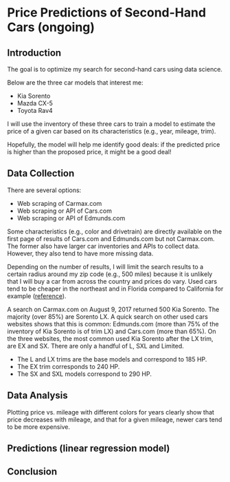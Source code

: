 # Price Predictions of Second-Hand Cars (ongoing)

## Introduction
The goal is to optimize my search for second-hand cars using data science.

Below are the three car models that interest me:

- Kia Sorento
- Mazda CX-5
- Toyota Rav4

I will use the inventory of these three cars to train a model to estimate the price of a given car based on its characteristics (e.g., year, mileage, trim).

Hopefully, the model will help me identify good deals: if the predicted price is higher than the proposed price, it might be a good deal!

## Data Collection
There are several options:
- Web scraping of Carmax.com
- Web scraping or API of Cars.com
- Web scraping or API of Edmunds.com

Some characteristics (e.g., color and drivetrain) are directly available on the first page of results of Cars.com and Edmunds.com but not Carmax.com. The former also have larger car inventories and APIs to collect data. However, they also tend to have more missing data.

Depending on the number of results, I will limit the search results to a certain radius around my zip code (e.g., 500 miles) because it is unlikely that I will buy a car from across the country and prices do vary. Used cars tend to be cheaper in the northeast and in Florida compared to California for example ([reference](https://www.cnbc.com/2016/08/30/where-to-get-the-best-used-car-prices.html)).

A search on Carmax.com on August 9, 2017 returned 500 Kia Sorento. The majority (over 85%) are Sorento LX. A quick search on other used cars websites shows that this is common: Edmunds.com (more than 75% of the inventory of Kia Sorento is of trim LX) and Cars.com (more than 65%). On the three websites, the most common used Kia Sorento after the LX trim, are EX and SX. There are only a handful of L, SXL and Limited.
- The L and LX trims are the base models and correspond to 185 HP.
- The EX trim corresponds to 240 HP.
- The SX and SXL models correspond to 290 HP.

## Data Analysis

Plotting price vs. mileage with different colors for years clearly show that price decreases with mileage, and that for a given mileage, newer cars tend to be more expensive.

## Predictions (linear regression model)

## Conclusion
